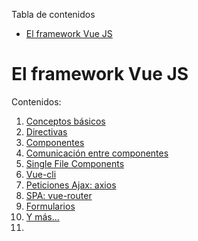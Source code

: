 <!-- START doctoc generated TOC please keep comment here to allow auto update -->
<!-- DON'T EDIT THIS SECTION, INSTEAD RE-RUN doctoc TO UPDATE -->
Tabla de contenidos

- [El framework Vue JS](#el-framework-vue-js)

<!-- END doctoc generated TOC please keep comment here to allow auto update -->

# El framework Vue JS
Contenidos:
1. [Conceptos básicos](./01-basics.md)
1. [Directivas](./02-directivas.md)
1. [Componentes](./03-componentes.md)
1. [Comunicación entre componentes](./03_1-comunicar_componentes.md)
1. [Single File Components](./03_2-single_file_components.md)
1. [Vue-cli](./03_3-vue-cli.md)
1. [Peticiones Ajax: axios](./04-axios.md)
1. [SPA: vue-router](./05-vue-router.md)
1. [Formularios](./06-forms.md)
1. [Y más...](./09-cosas.md)
1. 
